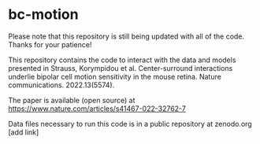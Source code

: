 # bc-motion

Please note that this repository is still being updated with all of the code. Thanks for your patience!

This repository contains the code to interact with the data and models presented in 
Strauss, Korympidou et al. Center-surround interactions underlie bipolar cell motion sensitivity in the mouse retina. Nature communications. 2022.13(5574).

The paper is available (open source) at https://www.nature.com/articles/s41467-022-32762-7

Data files necessary to run this code is in a public repository at zenodo.org [add link]